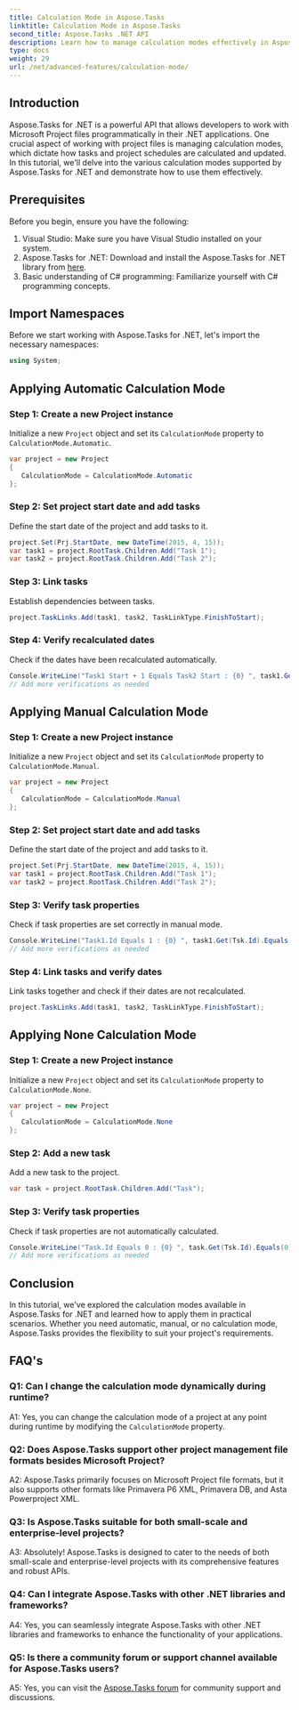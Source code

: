 ```yaml
---
title: Calculation Mode in Aspose.Tasks
linktitle: Calculation Mode in Aspose.Tasks
second_title: Aspose.Tasks .NET API
description: Learn how to manage calculation modes effectively in Aspose.Tasks for .NET to streamline project scheduling and task dependencies.
type: docs
weight: 29
url: /net/advanced-features/calculation-mode/
---
```

## Introduction

Aspose.Tasks for .NET is a powerful API that allows developers to work with Microsoft Project files programmatically in their .NET applications. One crucial aspect of working with project files is managing calculation modes, which dictate how tasks and project schedules are calculated and updated. In this tutorial, we'll delve into the various calculation modes supported by Aspose.Tasks for .NET and demonstrate how to use them effectively.

## Prerequisites

Before you begin, ensure you have the following:

1. Visual Studio: Make sure you have Visual Studio installed on your system.
2. Aspose.Tasks for .NET: Download and install the Aspose.Tasks for .NET library from [here](https://releases.aspose.com/tasks/net/).
3. Basic understanding of C# programming: Familiarize yourself with C# programming concepts.

## Import Namespaces

Before we start working with Aspose.Tasks for .NET, let's import the necessary namespaces:

```csharp
using System;


```

## Applying Automatic Calculation Mode

### Step 1: Create a new Project instance

Initialize a new `Project` object and set its `CalculationMode` property to `CalculationMode.Automatic`.

```csharp
var project = new Project
{
   CalculationMode = CalculationMode.Automatic
};
```

### Step 2: Set project start date and add tasks

Define the start date of the project and add tasks to it.

```csharp
project.Set(Prj.StartDate, new DateTime(2015, 4, 15));
var task1 = project.RootTask.Children.Add("Task 1");
var task2 = project.RootTask.Children.Add("Task 2");
```

### Step 3: Link tasks

Establish dependencies between tasks.

```csharp
project.TaskLinks.Add(task1, task2, TaskLinkType.FinishToStart);
```

### Step 4: Verify recalculated dates

Check if the dates have been recalculated automatically.

```csharp
Console.WriteLine("Task1 Start + 1 Equals Task2 Start : {0} ", task1.Get(Tsk.Start).AddDays(1).Equals(task2.Get(Tsk.Start)));
// Add more verifications as needed
```

## Applying Manual Calculation Mode

### Step 1: Create a new Project instance

Initialize a new `Project` object and set its `CalculationMode` property to `CalculationMode.Manual`.

```csharp
var project = new Project
{
   CalculationMode = CalculationMode.Manual
};
```

### Step 2: Set project start date and add tasks

Define the start date of the project and add tasks to it.

```csharp
project.Set(Prj.StartDate, new DateTime(2015, 4, 15));
var task1 = project.RootTask.Children.Add("Task 1");
var task2 = project.RootTask.Children.Add("Task 2");
```

### Step 3: Verify task properties

Check if task properties are set correctly in manual mode.

```csharp
Console.WriteLine("Task1.Id Equals 1 : {0} ", task1.Get(Tsk.Id).Equals(1));
// Add more verifications as needed
```

### Step 4: Link tasks and verify dates

Link tasks together and check if their dates are not recalculated.

```csharp
project.TaskLinks.Add(task1, task2, TaskLinkType.FinishToStart);
```

## Applying None Calculation Mode

### Step 1: Create a new Project instance

Initialize a new `Project` object and set its `CalculationMode` property to `CalculationMode.None`.

```csharp
var project = new Project
{
   CalculationMode = CalculationMode.None
};
```

### Step 2: Add a new task

Add a new task to the project.

```csharp
var task = project.RootTask.Children.Add("Task");
```

### Step 3: Verify task properties

Check if task properties are not automatically calculated.

```csharp
Console.WriteLine("Task.Id Equals 0 : {0} ", task.Get(Tsk.Id).Equals(0));
// Add more verifications as needed
```

## Conclusion

In this tutorial, we've explored the calculation modes available in Aspose.Tasks for .NET and learned how to apply them in practical scenarios. Whether you need automatic, manual, or no calculation mode, Aspose.Tasks provides the flexibility to suit your project's requirements.

## FAQ's

### Q1: Can I change the calculation mode dynamically during runtime?

A1: Yes, you can change the calculation mode of a project at any point during runtime by modifying the `CalculationMode` property.

### Q2: Does Aspose.Tasks support other project management file formats besides Microsoft Project?

A2: Aspose.Tasks primarily focuses on Microsoft Project file formats, but it also supports other formats like Primavera P6 XML, Primavera DB, and Asta Powerproject XML.

### Q3: Is Aspose.Tasks suitable for both small-scale and enterprise-level projects?

A3: Absolutely! Aspose.Tasks is designed to cater to the needs of both small-scale and enterprise-level projects with its comprehensive features and robust APIs.

### Q4: Can I integrate Aspose.Tasks with other .NET libraries and frameworks?

A4: Yes, you can seamlessly integrate Aspose.Tasks with other .NET libraries and frameworks to enhance the functionality of your applications.

### Q5: Is there a community forum or support channel available for Aspose.Tasks users?

A5: Yes, you can visit the [Aspose.Tasks forum](https://forum.aspose.com/c/tasks/15) for community support and discussions.
